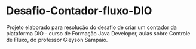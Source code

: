 # Desafio-Contador-fluxo-DIO
Projeto elaborado para resolução do desafio de criar um contador da plataforma DIO - curso de Formação Java Developer, aulas sobre Controle de Fluxo, do professor Gleyson Sampaio.
